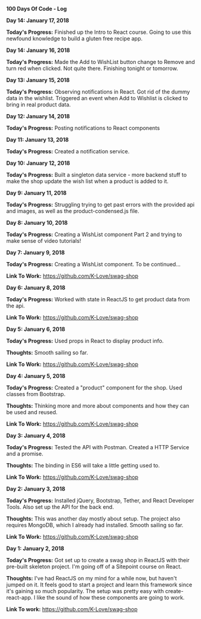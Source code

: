 **100 Days Of Code - Log**

**Day 14: January 17, 2018**

**Today's Progress:** Finished up the Intro to React course. Going to use this newfound knowledge to build a gluten free recipe app.



**Day 14: January 16, 2018**

**Today's Progress:** Made the Add to WishList button change to Remove and turn red when clicked. Not quite there. Finishing tonight or tomorrow.



**Day 13: January 15, 2018**

**Today's Progress:** Observing notifications in React. Got rid of the dummy data in the wishlist. Triggered an event when Add to Wishlist is clicked to bring in real product data.



**Day 12: January 14, 2018**

**Today's Progress:** Posting notifications to React components



**Day 11: January 13, 2018**

**Today's Progress:** Created a notification service.



**Day 10: January 12, 2018**

**Today's Progress:** Built a singleton data service - more backend stuff to make the shop update the wish list when a product is added to it.



**Day 9: January 11, 2018**

**Today's Progress:** Struggling trying to get past errors with the provided api and images, as well as the product-condensed.js file.



**Day 8: January 10, 2018**

**Today's Progress:** Creating a WishList component Part 2 and trying to make sense of video tutorials!




**Day 7: January 9, 2018**

**Today's Progress:** Creating a WishList component. To be continued...

**Link To Work:** https://github.com/K-Love/swag-shop



**Day 6: January 8, 2018**

**Today's Progress:** Worked with state in ReactJS to get product data from the api.

**Link To Work:** https://github.com/K-Love/swag-shop



**Day 5: January 6, 2018**

**Today's Progress:** Used props in React to display product info.

**Thoughts:** Smooth sailing so far.

**Link To Work:** https://github.com/K-Love/swag-shop



**Day 4: January 5, 2018**

**Today's Progress:** Created a "product" component for the shop. Used classes from Bootstrap.

**Thoughts:** Thinking more and more about components and how they can be used and reused.

**Link To Work:** https://github.com/K-Love/swag-shop



**Day 3: January 4, 2018**

**Today's Progress:** Tested the API with Postman. Created a HTTP Service and a promise.

**Thoughts:** The binding in ES6 will take a little getting used to.

**Link To Work:** https://github.com/K-Love/swag-shop



**Day 2: January 3, 2018**

**Today's Progress:** Installed jQuery, Bootstrap, Tether, and React Developer Tools. Also set up the API for the back end.

**Thoughts:** This was another day mostly about setup. The project also requires MongoDB, which I already had installed. Smooth sailing so far.

**Link To Work:** https://github.com/K-Love/swag-shop



**Day 1: January 2, 2018**

**Today's Progress:** Got set up to create a swag shop in ReactJS with their pre-built skeleton project. I'm going off of a Sitepoint course on React. 

**Thoughts:** I've had ReactJS on my mind for a while now, but haven't jumped on it. It feels good to start a project and learn this framework since it's gaining so much popularity. The setup was pretty easy with create-react-app. I like the sound of how these components are going to work.

**Link To work:** https://github.com/K-Love/swag-shop

